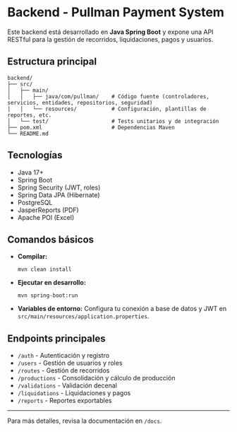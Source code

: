 # Backend - Pullman Payment System

Este backend está desarrollado en **Java Spring Boot** y expone una API RESTful para la gestión de recorridos, liquidaciones, pagos y usuarios.

## Estructura principal

```
backend/
├── src/
│   ├── main/
│   │   ├── java/com/pullman/    # Código fuente (controladores, servicios, entidades, repositorios, seguridad)
│   │   └── resources/           # Configuración, plantillas de reportes, etc.
│   └── test/                    # Tests unitarios y de integración
├── pom.xml                      # Dependencias Maven
└── README.md
```

## Tecnologías
- Java 17+
- Spring Boot
- Spring Security (JWT, roles)
- Spring Data JPA (Hibernate)
- PostgreSQL
- JasperReports (PDF)
- Apache POI (Excel)

## Comandos básicos

- **Compilar:**
  ```
  mvn clean install
  ```
- **Ejecutar en desarrollo:**
  ```
  mvn spring-boot:run
  ```
- **Variables de entorno:**
  Configura tu conexión a base de datos y JWT en `src/main/resources/application.properties`.

## Endpoints principales
- `/auth` - Autenticación y registro
- `/users` - Gestión de usuarios y roles
- `/routes` - Gestión de recorridos
- `/productions` - Consolidación y cálculo de producción
- `/validations` - Validación decenal
- `/liquidations` - Liquidaciones y pagos
- `/reports` - Reportes exportables

---

Para más detalles, revisa la documentación en `/docs`. 